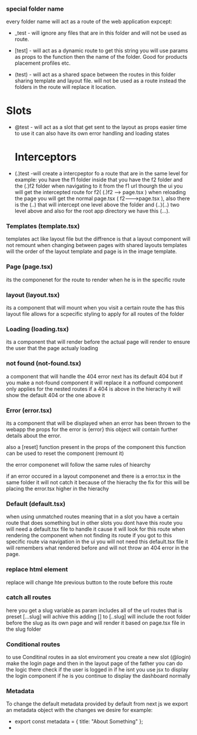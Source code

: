 
### special folder name

every folder name will act as a route of the web application expcept:

* _test - will ignore any files that are in this folder and will not be used as route.


* [test] - will act as a dynamic route to get this string you will use params as props to the function then the name of
the folder. Good for products placement profiles etc.

* (test) - will act as a shared space between the routes in this folder sharing template and layout file.
will not be used as a route instead the folders in the route will replace it location.

 # Slots
* @test - will act as a slot that get sent to the layout as props easier time to use it can also have its own error handling and loading states


    # Interceptors
* (.)test -will create a intercpeptor fo a route that are in the same level for example: you have the f1 folder inside that you have the f2 folder and the (.)f2 folder when navigating to it from the f1 url thourgh the ui you will get the intercepted route for f2( (.)f2 --> page.tsx ) when reloading the page you will get the normal page.tsx ( f2--->page.tsx ), also there is the (..) that will intercept one level above the folder and (..)(..) two level above and also for the root app directory we have this (...).



### Templates (template.tsx)

templates act like layout file but the diffrence is that a layout component will not remount when changing between pages with shared layouts templates will the order of the layout template and page is in the image template.

### Page (page.tsx)

its the componenet for the route to render when he is in the specific route

### layout (layout.tsx)

its a component that will mount when you visit a certain route the has this layout file allows for a scpecific styling to apply for all routes of the folder

### Loading (loading.tsx)


its a component that will render before the actual page will render to ensure the user that the page actualy loading


### not found (not-found.tsx)

a component that will handle the 404 error next has its default 404 but if  you make a not-found component it will replace it a notfound component only applies for the nested routes if a 404 is above in the hierachy it will show the default 404 or the one above it

### Error (error.tsx)

 its a component that will be displayed when an error has been thrown to the webapp the props for the error is {error}
this object will contain further details about the error.

 also a [reset] function present in the props of the component this function can be used to reset the component (remount it)

 the error componenet will follow the same rules of hiearchy

 if an error occured in a layout componenet and there is a error.tsx in the same folder it will not catch it because of the hierachy the fix for this will be placing the error.tsx higher in the hierachy

### Default (default.tsx)

when using unmatched routes meaning that in a slot you have a certain route that does something but in other slots you dont have this route you will need a default.tsx file to handle it cause it will look for this route when rendering the component when not finding its route if you got to this specific route via navigation in the ui you will not need this default.tsx file it will remembers what rendered before and will not throw an 404 error in the page.

### replace html element

replace will change hte previous button to the route before this route



### catch all routes

here you get a slug variable as param includes all of the url routes that is preset [...slug] will achive this
adding [] to [..slug] will include the root folder before the slug as its own page and will render it based on 
page.tsx file in the slug folder

### Conditional  routes

to use Conditinal routes in aa slot enviroment you create a new slot (@login) make the login page and then in the layout page of the father you can do the logic there check if the user is logged in if he isnt you use jsx to display the login component if he is you continue to display the dashboard normally



### Metadata

To change the default metadata provided by default from next js we export an metadata object with the changes we desire for example:

* export const metadata = {
    title: "About Something"
};
* 